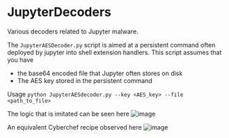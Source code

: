 # JupyterDecoders
Various decoders related to Jupyter malware. 

The `JupyterAESDecoder.py` script is aimed at a persistent command often deployed by jupyter into shell extension handlers. 
This script assumes that you have
- the base64 encoded file that Jupyter often stores on disk
- The AES key stored in the persistent command

Usage
`python JupyterAESdecoder.py --key <AES_key> --file <path_to_file>`

The logic that is imitated can be seen here
![image](https://user-images.githubusercontent.com/82847168/178676048-c9c3b9f0-738a-4543-90a1-3f6ad161b7e2.png)

An equivalent Cyberchef recipe observed here
![image](https://user-images.githubusercontent.com/82847168/178676328-3cefa22e-6510-4568-9f1d-142f6a93fc1d.png)
